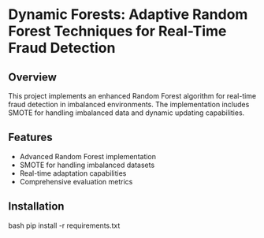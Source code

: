 # Dynamic Forests: Adaptive Random Forest Techniques for Real-Time Fraud Detection

## Overview
This project implements an enhanced Random Forest algorithm for real-time fraud detection in imbalanced environments. The implementation includes SMOTE for handling imbalanced data and dynamic updating capabilities.

## Features
- Advanced Random Forest implementation
- SMOTE for handling imbalanced datasets
- Real-time adaptation capabilities
- Comprehensive evaluation metrics

## Installation
bash
pip install -r requirements.txt
